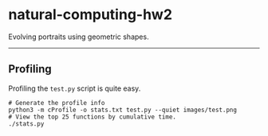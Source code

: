 # natural-computing-hw2

Evolving portraits using geometric shapes.

---

## Profiling

Profiling the `test.py` script is quite easy.

```shell
# Generate the profile info
python3 -m cProfile -o stats.txt test.py --quiet images/test.png
# View the top 25 functions by cumulative time.
./stats.py
```
